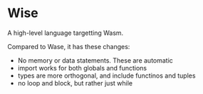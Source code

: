 # Wise

A high-level language targetting Wasm.

Compared to Wase, it has these changes:

- No memory or data statements. These are automatic
- import works for both globals and functions
- types are more orthogonal, and include functinos and tuples
- no loop and block, but rather just while

